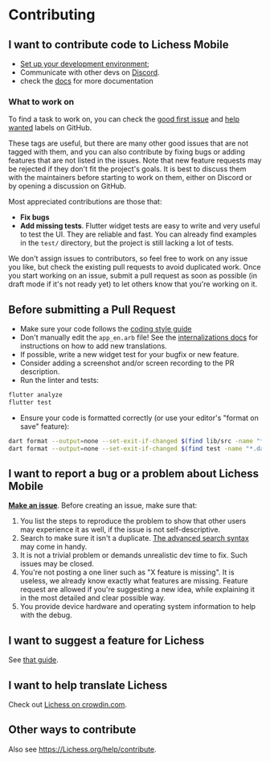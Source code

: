 # Contributing

## I want to contribute code to Lichess Mobile

- [Set up your development environment](https://github.com/Lichess-org/mobile/blob/main/docs/setting_dev_env.md);
- Communicate with other devs on [Discord](https://discord.gg/Lichess).
- check the [docs](https://github.com/Lichess-org/mobile/tree/main/docs) for more documentation

### What to work on

To find a task to work on, you can check the [good first issue](https://github.com/Lichess-org/mobile/labels/good%20first%20issue)
and [help wanted](https://github.com/Lichess-org/mobile/labels/help%20wanted)
labels on GitHub.

These tags are useful, but there are many other good issues that are not tagged with
them, and you can also contribute by fixing bugs or adding features that are not
listed in the issues.
Note that new feature requests may be rejected if they
don't fit the project's goals. It is best to discuss them with the maintainers
before starting to work on them, either on Discord or by opening a discussion on
GitHub.

Most appreciated contributions are those that:
- **Fix bugs**
- **Add missing tests**. Flutter widget tests are easy to write and very useful to
  test the UI. They are reliable and fast. You can already find examples in the `test/` directory, but the project is still lacking a lot of tests.

We don't assign issues to contributors, so feel free to work on any issue you
like, but check the existing pull requests to avoid duplicated work. Once you
start working on an issue, submit a pull request as soon as possible (in draft
mode if it's not ready yet) to let others know that you're working on it.

## Before submitting a Pull Request

- Make sure your code follows the [coding style guide](https://github.com/Lichess-org/mobile/blob/main/docs/coding_style.md)
- Don't manually edit the `app_en.arb` file! See the [internalizations docs](https://github.com/Lichess-org/mobile/blob/main/docs/internationalisation.md) for instructions on how to add new translations.
- If possible, write a new widget test for your bugfix or new feature.
- Consider adding a screenshot and/or screen recording to the PR description.
- Run the linter and tests:
```sh
flutter analyze
flutter test
```
- Ensure your code is formatted correctly (or use your editor's "format on save" feature):
```sh
dart format --output=none --set-exit-if-changed $(find lib/src -name "*.dart" -not \( -name "*.*freezed.dart" -o -name "*.*g.dart" -o -name "*lichess_icons.dart" \) )
dart format --output=none --set-exit-if-changed $(find test -name "*.dart" -not \( -name "*.*freezed.dart" -o -name "*.*g.dart" \) )
```

## I want to report a bug or a problem about Lichess Mobile

[**Make an issue**](https://github.com/Lichess-org/mobile/issues/new).
Before creating an issue, make sure that:

1. You list the steps to reproduce the problem to show that other users may
experience it as well, if the issue is not self-descriptive.
2. Search to make sure it isn't a duplicate. [The advanced search syntax](https://help.github.com/articles/searching-issues/) may come in handy.
3. It is not a trivial problem or demands unrealistic dev time to fix. Such
issues may be closed.
4. You're not posting a one liner such as "X feature is missing". It is useless, we already know exactly what features are missing. Feature request are allowed if you're suggesting a new idea, while explaining it in the most detailed and clear possible way.
5. You provide device hardware and operating system information to help with the
debug.

## I want to suggest a feature for Lichess

See [that guide](https://github.com/Lichess-org/lila/blob/master/CONTRIBUTING.md#i-want-to-suggest-a-feature-for-Lichess).

## I want to help translate Lichess

Check out [Lichess on crowdin.com](https://crowdin.com/project/Lichess).

## Other ways to contribute

Also see https://Lichess.org/help/contribute.
